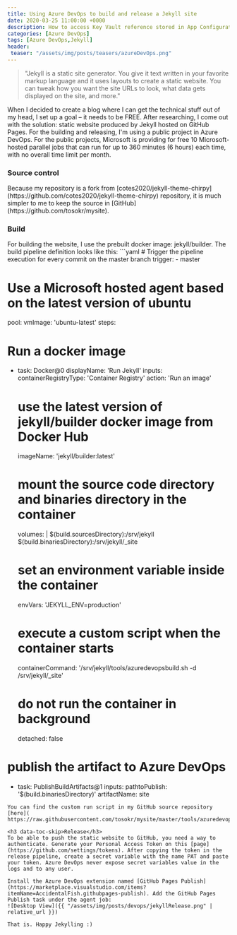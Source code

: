 ```yaml
---
title: Using Azure DevOps to build and release a Jekyll site
date: 2020-03-25 11:00:00 +0000
description: How to access Key Vault reference stored in App Configuration from .NET Framework console application
categories: [Azure DevOps]
tags: [Azure DevOps,Jekyll]
header:
 teaser: "/assets/img/posts/teasers/azureDevOps.png"
---
```

>"Jekyll is a static site generator. You give it text written in your favorite markup language and it uses layouts to create a static website. You can tweak how you want the site URLs to look, what data gets displayed on the site, and more."

When I decided to create a blog where I can get the technical stuff out of my head, I set up a goal – it needs to be FREE. After researching, I come out with the solution: static website produced by Jekyll hosted on GitHub Pages. For the building and releasing, I'm using a public project in Azure DevOps. For the public projects, Microsoft is providing for free 10 Microsoft-hosted parallel jobs that can run for up to 360 minutes (6 hours) each time, with no overall time limit per month.

<h3 data-toc-skip>Source control</h3>
Because my repository is a fork from [cotes2020/jekyll-theme-chirpy](https://github.com/cotes2020/jekyll-theme-chirpy) repository, it is much simpler to me to keep the source in [GitHub](https://github.com/tosokr/mysite).

<h3 data-toc-skip>Build</h3>
For building the website, I use the prebuilt docker image: jekyll/builder. The build pipeline definition looks like this:
```yaml
# Trigger the pipeline execution for every commit on the master branch
trigger: 
- master

# Use a Microsoft hosted agent based on the latest version of ubuntu
pool:
  vmImage: 'ubuntu-latest'
steps:
# Run a docker image
- task: Docker@0
  displayName: 'Run Jekyll'
  inputs:
    containerRegistryType: 'Container Registry'
    action: 'Run an image'
    # use the latest version of jekyll/builder docker image from Docker Hub
    imageName: 'jekyll/builder:latest'
    # mount the source code directory and binaries directory in the container
    volumes: |
      $(build.sourcesDirectory):/srv/jekyll
      $(build.binariesDirectory):/srv/jekyll/_site
    # set an environment variable inside the container
    envVars: 'JEKYLL_ENV=production'
    # execute a custom script when the container starts
    containerCommand: '/srv/jekyll/tools/azuredevopsbuild.sh -d /srv/jekyll/_site'
    # do not run the container in background
    detached: false
# publish the artifact to Azure DevOps
- task: PublishBuildArtifacts@1
  inputs:
    pathtoPublish: '$(build.binariesDirectory)'
    artifactName: site
```
You can find the custom run script in my GitHub source repository [here]( https://raw.githubusercontent.com/tosokr/mysite/master/tools/azuredevopsbuild.sh)

<h3 data-toc-skip>Release</h3>
To be able to push the static website to GitHub, you need a way to authenticate. Generate your Personal Access Token on this [page](https://github.com/settings/tokens). After copying the token in the release pipeline, create a secret variable with the name PAT and paste your token. Azure DevOps never expose secret variables value in the logs and to any user. 

Install the Azure DevOps extension named [GitHub Pages Publish](https://marketplace.visualstudio.com/items?itemName=AccidentalFish.githubpages-publish). Add the GitHub Pages Publish task under the agent job:
![Desktop View]({{ "/assets/img/posts/devops/jekyllRelease.png" | relative_url }})

That is. Happy Jekylling :)